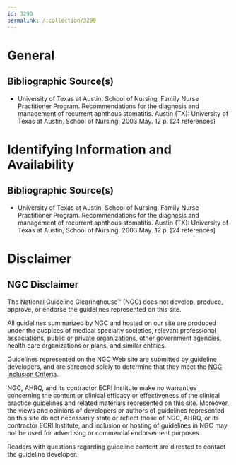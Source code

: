 ```yaml
---
id: 3290
permalink: /:collection/3290
---
```


# General

## Bibliographic Source(s)

- University of Texas at Austin, School of Nursing, Family Nurse Practitioner Program. Recommendations for the diagnosis and management of recurrent aphthous stomatitis. Austin (TX): University of Texas at Austin, School of Nursing; 2003 May. 12 p. [24 references]

# Identifying Information and Availability

## Bibliographic Source(s)

- University of Texas at Austin, School of Nursing, Family Nurse Practitioner Program. Recommendations for the diagnosis and management of recurrent aphthous stomatitis. Austin (TX): University of Texas at Austin, School of Nursing; 2003 May. 12 p. [24 references]

# Disclaimer

## NGC Disclaimer

The National Guideline Clearinghouse™ (NGC) does not develop, produce, approve, or endorse the guidelines represented on this site.

All guidelines summarized by NGC and hosted on our site are produced under the auspices of medical specialty societies, relevant professional associations, public or private organizations, other government agencies, health care organizations or plans, and similar entities.

Guidelines represented on the NGC Web site are submitted by guideline developers, and are screened solely to determine that they meet the [NGC Inclusion Criteria](/help-and-about/summaries/inclusion-criteria).

NGC, AHRQ, and its contractor ECRI Institute make no warranties concerning the content or clinical efficacy or effectiveness of the clinical practice guidelines and related materials represented on this site. Moreover, the views and opinions of developers or authors of guidelines represented on this site do not necessarily state or reflect those of NGC, AHRQ, or its contractor ECRI Institute, and inclusion or hosting of guidelines in NGC may not be used for advertising or commercial endorsement purposes.

Readers with questions regarding guideline content are directed to contact the guideline developer.

